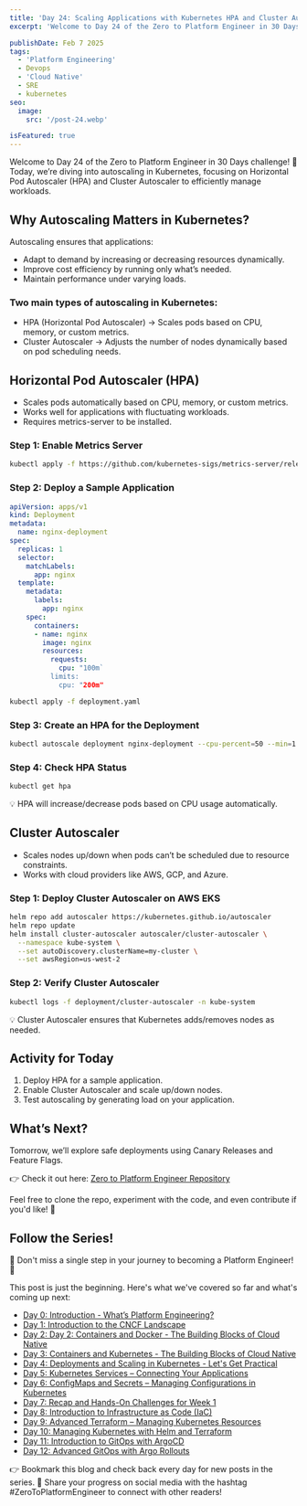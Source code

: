 ```yaml
---
title: 'Day 24: Scaling Applications with Kubernetes HPA and Cluster Autoscaler'
excerpt: 'Welcome to Day 24 of the Zero to Platform Engineer in 30 Days challenge! 🚀 Today, we’re diving into autoscaling in Kubernetes, focusing on Horizontal Pod Autoscaler (HPA) and Cluster Autoscaler to efficiently manage workloads..'

publishDate: Feb 7 2025
tags:
  - 'Platform Engineering'
  - Devops
  - 'Cloud Native'  
  - SRE
  - kubernetes
seo:
  image:
    src: '/post-24.webp'

isFeatured: true
---
```


Welcome to Day 24 of the Zero to Platform Engineer in 30 Days challenge! 🚀 Today, we’re diving into autoscaling in Kubernetes, focusing on Horizontal Pod Autoscaler (HPA) and Cluster Autoscaler to efficiently manage workloads.



## Why Autoscaling Matters in Kubernetes?

Autoscaling ensures that applications:

* Adapt to demand by increasing or decreasing resources dynamically.
* Improve cost efficiency by running only what’s needed.
* Maintain performance under varying loads.

### Two main types of autoscaling in Kubernetes:

- HPA (Horizontal Pod Autoscaler) → Scales pods based on CPU, memory, or custom metrics.
- Cluster Autoscaler → Adjusts the number of nodes dynamically based on pod scheduling needs.

##  Horizontal Pod Autoscaler (HPA)

* Scales pods automatically based on CPU, memory, or custom metrics.
* Works well for applications with fluctuating workloads.
* Requires metrics-server to be installed.

### Step 1: Enable Metrics Server

```bash
kubectl apply -f https://github.com/kubernetes-sigs/metrics-server/releases/latest/download/components.yaml
```

###  Step 2: Deploy a Sample Application

```yaml
apiVersion: apps/v1
kind: Deployment
metadata:
  name: nginx-deployment
spec:
  replicas: 1
  selector:
    matchLabels:
      app: nginx
  template:
    metadata:
      labels:
        app: nginx
    spec:
      containers:
      - name: nginx
        image: nginx
        resources:
          requests:
            cpu: "100m`
          limits:
            cpu: "200m"
```

```bash
kubectl apply -f deployment.yaml
```

### Step 3: Create an HPA for the Deployment

```bash
kubectl autoscale deployment nginx-deployment --cpu-percent=50 --min=1 --max=10
```

### Step 4: Check HPA Status

```bash
kubectl get hpa
```

💡 HPA will increase/decrease pods based on CPU usage automatically.


## Cluster Autoscaler

*  Scales nodes up/down when pods can’t be scheduled due to resource constraints.
*  Works with cloud providers like AWS, GCP, and Azure.

### Step 1: Deploy Cluster Autoscaler on AWS EKS

```bash
helm repo add autoscaler https://kubernetes.github.io/autoscaler
helm repo update
helm install cluster-autoscaler autoscaler/cluster-autoscaler \
  --namespace kube-system \
  --set autoDiscovery.clusterName=my-cluster \
  --set awsRegion=us-west-2
```

### Step 2: Verify Cluster Autoscaler

```bash
kubectl logs -f deployment/cluster-autoscaler -n kube-system
```

💡 Cluster Autoscaler ensures that Kubernetes adds/removes nodes as needed.

##  Activity for Today

1. Deploy HPA for a sample application.
2. Enable Cluster Autoscaler and scale up/down nodes.
3. Test autoscaling by generating load on your application.


## What’s Next?

Tomorrow, we’ll explore safe deployments using Canary Releases and Feature Flags.

👉 Check it out here: [Zero to Platform Engineer Repository](https://github.com/parraletz/zero-to-platform-engineer)

Feel free to clone the repo, experiment with the code, and even contribute if you'd like! 🚀


## Follow the Series!

🎉 Don't miss a single step in your journey to becoming a Platform Engineer! 🎉

This post is just the beginning. Here's what we've covered so far and what's coming up next:

* [Day 0: Introduction - What’s Platform Engineering?](https://parraletz.space/blog/00-0-to-platform-eng-intro/)
* [Day 1: Introduction to the CNCF Landscape](https://parraletz.space/blog/01-0-to-platform-eng-day1/)
* [Day 2: Day 2: Containers and Docker - The Building Blocks of Cloud Native](https://parraletz.space/blog/02-0-to-platform-eng-day2/)
* [Day 3: Containers and Kubernetes - The Building Blocks of Cloud Native](https://parraletz.space/blog/03-0-to-platform-eng-day3/)
* [Day 4: Deployments and Scaling in Kubernetes - Let's Get Practical](https://parraletz.space/blog/03-0-to-platform-eng-day3/)
* [Day 5: Kubernetes Services – Connecting Your Applications](https://parraletz.space/blog/05-0-to-platform-eng-day5/)
* [Day 6: ConfigMaps and Secrets – Managing Configurations in Kubernetes](https://parraletz.space/blog/06-0-to-platform-eng-day6/)
* [Day 7: Recap and Hands-On Challenges for Week 1](https://parraletz.space/blog/07-0-to-platform-eng-day7/)
* [Day 8: Introduction to Infrastructure as Code (IaC)](https://parraletz.space/blog/08-0-to-platform-eng-day8/)
* [Day 9: Advanced Terraform – Managing Kubernetes Resources](https://parraletz.space/blog/09-0-to-platform-eng-day9/)
* [Day 10: Managing Kubernetes with Helm and Terraform](https://parraletz.space/blog/10-0-to-platform-eng-day10/)
* [Day 11: Introduction to GitOps with ArgoCD](https://parraletz.space/blog/11-0-to-platform-eng-day11/)
* [Day 12: Advanced GitOps with Argo Rollouts](https://parraletz.space/blog/12-0-to-platform-eng-day12/)
  

 
👉 Bookmark this blog and check back every day for new posts in the series.
📣 Share your progress on social media with the hashtag #ZeroToPlatformEngineer to connect with other readers!